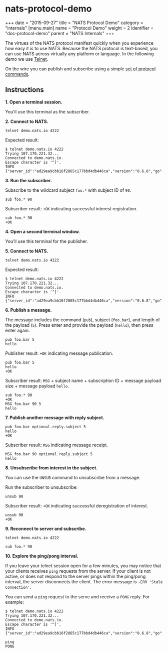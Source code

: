 # nats-protocol-demo

+++ date = "2015-09-27" title = "NATS Protocol Demo" category = "internals" \[menu.main\] name = "Protocol Demo" weight = 2 identifier = "doc-protocol-demo" parent = "NATS Internals" +++

The virtues of the NATS protocol manifest quickly when you experience how easy it is to use NATS. Because the NATS protocol is text-based, you can use NATS across virtually any platform or language. In the following demo we use [Telnet](https://en.wikipedia.org/wiki/Telnet).

On the wire you can publish and subscribe using a simple [set of protocol commands](https://github.com/nats-io/nats-site/tree/c42c46a7c6b8669e66e28419887d2f8dd29aa502/documentation/internals/nats-protocol/README.md).

## Instructions

**1. Open a terminal session.**

You'll use this terminal as the subscriber.

**2. Connect to NATS.**

```text
telnet demo.nats.io 4222
```

Expected result:

```text
$ telnet demo.nats.io 4222
Trying 107.170.221.32...
Connected to demo.nats.io.
Escape character is '^]'.
INFO {"server_id":"ad29ea9cbb16f2865c177bbd4db446ca","version":"0.6.8","go":"go1.5.1","host":"0.0.0.0","port":4222,"auth_required":false,"ssl_required":false,"max_payload":1048576}
```

**3. Run the subscriber.**

Subscribe to the wildcard subject `foo.*` with subject ID of `90`.

```text
sub foo.* 90
```

Subscriber result: `+OK` indicating successful interest registration.

```text
sub foo.* 90
+OK
```

**4. Open a second terminal window.**

You'll use this terminal for the publisher.

**5. Connect to NATS.**

```text
telnet demo.nats.io 4222
```

Expected result:

```text
$ telnet demo.nats.io 4222
Trying 107.170.221.32...
Connected to demo.nats.io.
Escape character is '^]'.
INFO {"server_id":"ad29ea9cbb16f2865c177bbd4db446ca","version":"0.6.8","go":"go1.5.1","host":"0.0.0.0","port":4222,"auth_required":false,"ssl_required":false,"max_payload":1048576}
```

**6. Publish a message.**

The message includes the command \(`pub`\), subject \(`foo.bar`\), and length of the payload \(`5`\). Press enter and provide the payload \(`hello`\), then press enter again.

```text
pub foo.bar 5
hello
```

Publisher result: `+OK` indicating message publication.

```text
pub foo.bar 5
hello
+OK
```

Subscriber result: `MSG` + subject name + subscription ID + message payload size + message payload `hello`.

```text
sub foo.* 90
+OK
MSG foo.bar 90 5
hello
```

**7. Publish another message with reply subject.**

```text
pub foo.bar optional.reply.subject 5
hello
+OK
```

Subscriber result: `MSG` indicating message receipt.

```text
MSG foo.bar 90 optional.reply.subject 5
hello
```

**8. Unsubscribe from interest in the subject.**

You can use the `UNSUB` command to unsubscribe from a message.

Run the subscriber to unsubscribe:

```text
unsub 90
```

Subscriber result: `+OK` indicating successful deregistration of interest.

```text
unsub 90
+OK
```

**9. Reconnect to server and subscribe.**

```text
telnet demo.nats.io 4222
```

```text
sub foo.* 90
```

**10. Explore the ping/pong interval.**

If you leave your telnet session open for a few minutes, you may notice that your clients receives `ping` requests from the server. If your client is not active, or does not respond to the server pings within the ping/pong interval, the server disconnects the client. The error message is `-ERR 'Stale Connection'`.

You can send a `ping` request to the serve and receive a `PONG` reply. For example:

```text
$ telnet demo.nats.io 4222
Trying 107.170.221.32...
Connected to demo.nats.io.
Escape character is '^]'.
INFO {"server_id":"ad29ea9cbb16f2865c177bbd4db446ca","version":"0.6.8","go":"go1.5.1","host":"0.0.0.0","port":4222,"auth_required":false,"ssl_required":false,"max_payload":1048576}

ping
PONG
```

